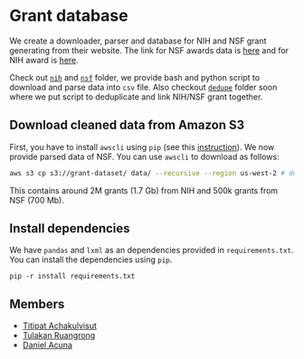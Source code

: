 # Grant database

We create a downloader, parser and database for NIH and NSF grant generating
from their website. The link for NSF awards data is [here](https://www.nsf.gov/awardsearch/download.jsp) and
for NIH award is [here](http://exporter.nih.gov/ExPORTER_Catalog.aspx).

Check out [`nih`](/nih) and [`nsf`](/nsf) folder, we provide bash and
python script to download and parse data into `csv` file. Also checkout
[`dedupe`](/dedupe) folder soon where we put script to deduplicate and link
NIH/NSF grant together.


## Download cleaned data from Amazon S3

First, you have to install `awscli` using `pip` (see this [instruction](http://docs.aws.amazon.com/cli/latest/userguide/installing.html)).
We now provide parsed data of NSF. You can use `awscli` to download as follows:

```bash
aws s3 cp s3://grant-dataset/ data/ --recursive --region us-west-2 # download nih, nsf, and grid data
```

This contains around 2M grants (1.7 Gb) from NIH and 500k grants from NSF (700 Mb).


## Install dependencies

We have `pandas` and `lxml` as an dependencies provided in `requirements.txt`.
You can install the dependencies using `pip`.

```
pip -r install requirements.txt
```


## Members

- [Titipat Achakulvisut](http://titipata.github.io/)
- [Tulakan Ruangrong](http://bluenex.github.io/)
- [Daniel Acuna](http://www.scienceofscience.org/)

